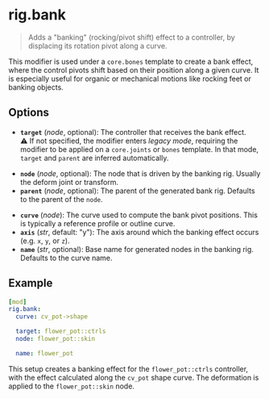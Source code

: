 # rig.bank

> Adds a "banking" (rocking/pivot shift) effect to a controller, by displacing its rotation pivot along a curve.

This modifier is used under a `core.bones` template to create a bank effect, where the control pivots shift based on their position along a given curve. It is especially useful for organic or mechanical motions like rocking feet or banking objects.

## Options

- **`target`** (*node*, optional): The controller that receives the bank effect.\
  ⚠️ If not specified, the modifier enters *legacy mode*, requiring the modifier to be applied on a `core.joints` or `bones` template. In that mode, `target` and `parent` are inferred automatically.
<!-- -->
- **`node`** (*node*, optional): The node that is driven by the banking rig. Usually the deform joint or transform.
- **`parent`** (*node*, optional): The parent of the generated bank rig. Defaults to the parent of the `node`.
<!-- -->
- **`curve`** (*node*): The curve used to compute the bank pivot positions. This is typically a reference profile or outline curve.
- **`axis`** (*str*, default: "y"): The axis around which the banking effect occurs (e.g. `x`, `y`, or `z`).
- **`name`** (*str*, optional): Base name for generated nodes in the banking rig. Defaults to the curve name.

## Example

```yml
[mod]
rig.bank:
  curve: cv_pot->shape

  target: flower_pot::ctrls
  node: flower_pot::skin

  name: flower_pot
```

This setup creates a banking effect for the `flower_pot::ctrls` controller, with the effect calculated along the `cv_pot` shape curve. The deformation is applied to the `flower_pot::skin` node.

